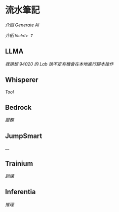 # 流水筆記

_介紹 Generate AI_

_介紹 `Module 7`_

## LLMA

_我猜想 94020 的 Lab 說不定有機會在本地進行腳本操作_

## Whisperer

_Tool_

## Bedrock

_服務_

## JumpSmart

__

## Trainium

_訓練_


## Inferentia

_推理_

